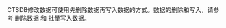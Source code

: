 CTSDB修改数据可使用先删除数据再写入数据的方式。数据的删除和写入，请参考 [删除数据](https://cloud.tencent.com/document/product/652/14559) 和 [批量写入数据](https://cloud.tencent.com/document/product/652/14557)。

